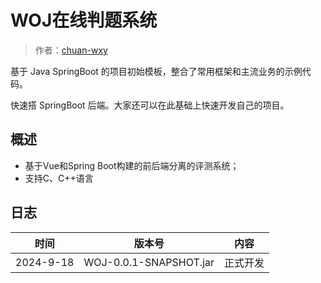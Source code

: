 # WOJ在线判题系统

> 作者：[chuan-wxy](https://github.com/chuan-wxy)

基于 Java SpringBoot 的项目初始模板，整合了常用框架和主流业务的示例代码。

快速搭 SpringBoot 后端。大家还可以在此基础上快速开发自己的项目。



## 概述

- 基于Vue和Spring Boot构建的前后端分离的评测系统；
- 支持C、C++语言

## 日志

| 时间        | 版本号 | 内容    |
|-----------|----|-------|
| 2024-9-18 | WOJ-0.0.1-SNAPSHOT.jar |  正式开发 |

